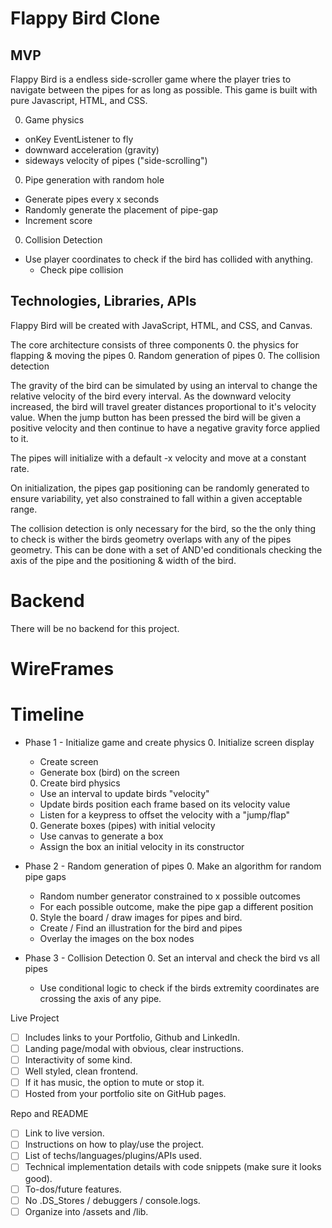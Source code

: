 # Flappy Bird Clone

## MVP

Flappy Bird is a endless side-scroller game where the player tries to navigate between the pipes for as long as possible. This game is built with pure Javascript, HTML, and CSS.

0. Game physics
  - onKey EventListener to fly
  - downward acceleration (gravity)
  - sideways velocity of pipes ("side-scrolling")

0. Pipe generation with random hole
  - Generate pipes every x seconds
  - Randomly generate the placement of pipe-gap
  - Increment score

0. Collision Detection
  - Use player coordinates to check if the bird has collided with anything.
    - Check pipe collision


## Technologies, Libraries, APIs

Flappy Bird will be created with JavaScript, HTML, and CSS, and Canvas.

The core architecture consists of three components
  0. the physics for flapping & moving the pipes
  0. Random generation of pipes
  0. The collision detection

The gravity of the bird can be simulated by using an interval to change the relative velocity of the bird every interval.  As the downward velocity increased, the bird will travel greater distances proportional to it's velocity value.  When the jump button has been pressed the bird will be given a positive velocity and then continue to have a negative gravity force applied to it.

The pipes will initialize with a default -x velocity and move at a constant rate.

On initialization, the pipes gap positioning can be randomly generated to ensure variability, yet also constrained to fall within a given acceptable range.

The collision detection is only necessary for the bird, so the the only thing to check is wither the birds geometry overlaps with any of the pipes geometry.  This can be done with a set of AND'ed conditionals checking the axis of the pipe and the positioning & width of the bird.

# Backend

There will be no backend for this project.

# WireFrames

[wireframes]: wireframes

# Timeline

* Phase 1 - Initialize game and create physics
  0. Initialize screen display
    - Create screen
    - Generate box (bird) on the screen
  0. Create bird physics
    - Use an interval to update birds "velocity"
    - Update birds position each frame based on its velocity value
    - Listen for a keypress to offset the velocity with a "jump/flap"
  0. Generate boxes (pipes) with initial velocity
    - Use canvas to generate a box
    - Assign the box an initial velocity in its constructor

* Phase 2 - Random generation of pipes
  0. Make an algorithm for random pipe gaps
    - Random number generator constrained to x possible outcomes
    - For each possible outcome, make the pipe gap a different position
  0. Style the board / draw images for pipes and bird.
    - Create / Find an illustration for the bird and pipes
    - Overlay the images on the box nodes

* Phase 3 - Collision Detection
  0. Set an interval and check the bird vs all pipes
    - Use conditional logic to check if the birds extremity coordinates are crossing the axis of any pipe.

Live Project

- [ ] Includes links to your Portfolio, Github and LinkedIn.
- [ ] Landing page/modal with obvious, clear instructions.
- [ ] Interactivity of some kind.
- [ ] Well styled, clean frontend.
- [ ] If it has music, the option to mute or stop it.
- [ ] Hosted from your portfolio site on GitHub pages.

Repo and README

- [ ] Link to live version.
- [ ] Instructions on how to play/use the project.
- [ ] List of techs/languages/plugins/APIs used.
- [ ] Technical implementation details with code snippets (make sure it looks good).
- [ ] To-dos/future features.
- [ ] No .DS_Stores / debuggers / console.logs.
- [ ] Organize into /assets and /lib.
